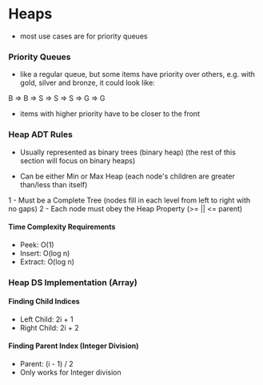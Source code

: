 # Heaps

- most use cases are for priority queues

### Priority Queues
- like a regular queue, but some items have priority over others, e.g. with gold, silver and bronze, it could look like:

B => B => S => S => S => G => G

- items with higher priority have to be closer to the front

### Heap ADT Rules
- Usually represented as binary trees (binary heap)
(the rest of this section will focus on binary heaps)

- Can be either Min or Max Heap (each node's children are greater than/less than itself)

1 - Must be a Complete Tree (nodes fill in each level from left to right with no gaps)
2 - Each node must obey the Heap Property (>= || <= parent)

#### Time Complexity Requirements
- Peek: O(1)
- Insert: O(log n)
- Extract: O(log n)

### Heap DS Implementation (Array)
 
#### Finding Child Indices
- Left Child: 2i + 1
- Right Child: 2i + 2

#### Finding Parent Index (Integer Division)
- Parent: (i - 1) / 2
- Only works for Integer division